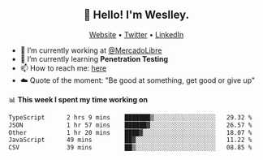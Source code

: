 <h2 align="center">👋 Hello! I'm Weslley.</h2>
<p align="center">
  <a href="http://weslleyneri.com.br">Website</a> •
  <a href="https://twitter.com/Weslley_Neri">Twitter</a> •
  <a href="https://www.linkedin.com/in/weslley-neri-3658908b">LinkedIn</a>
</p>


- 🔭 I’m currently working at [@MercadoLibre](https://github.com/mercadolibre)
- 🌱 I’m currently learning **Penetration Testing**
- 📫 How to reach me: [here](mailto:weslley39@gmail.com)
- ☁️ Quote of the moment: "Be good at something, get good or give up"

📊 **This week I spent my time working on**
<!--START_SECTION:waka-->

```txt
TypeScript      2 hrs 9 mins    ███████▒░░░░░░░░░░░░░░░░░   29.32 %
JSON            1 hr 57 mins    ██████▓░░░░░░░░░░░░░░░░░░   26.57 %
Other           1 hr 20 mins    ████▓░░░░░░░░░░░░░░░░░░░░   18.07 %
JavaScript      49 mins         ██▓░░░░░░░░░░░░░░░░░░░░░░   11.22 %
CSV             39 mins         ██▒░░░░░░░░░░░░░░░░░░░░░░   08.85 %
```

<!--END_SECTION:waka-->

<!-- Inspired by https://github.com/gruselhaus/gruselhaus -->
